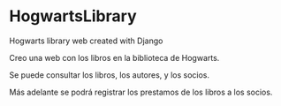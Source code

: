 # HogwartsLibrary
Hogwarts library web created with Django

Creo una web con los libros en la biblioteca de Hogwarts.

Se puede consultar los libros, los autores, y los socios.

Más adelante se podrá registrar los prestamos de los libros a los socios.

